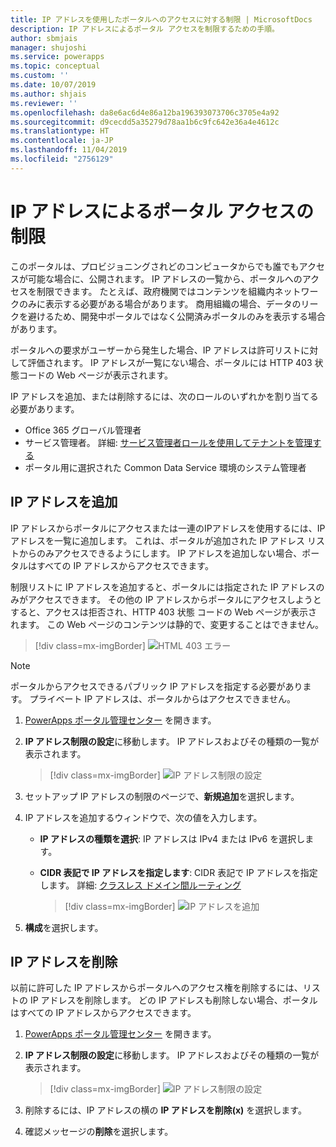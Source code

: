 ```yaml
---
title: IP アドレスを使用したポータルへのアクセスに対する制限 | MicrosoftDocs
description: IP アドレスによるポータル アクセスを制限するための手順。
author: sbmjais
manager: shujoshi
ms.service: powerapps
ms.topic: conceptual
ms.custom: ''
ms.date: 10/07/2019
ms.author: shjais
ms.reviewer: ''
ms.openlocfilehash: da8e6ac6d4e86a12ba196393073706c3705e4a92
ms.sourcegitcommit: d9cecdd5a35279d78aa1b6c9fc642e36a4e4612c
ms.translationtype: HT
ms.contentlocale: ja-JP
ms.lasthandoff: 11/04/2019
ms.locfileid: "2756129"
---
```

# <a name="restrict-portal-access-by-ip-address"></a>IP アドレスによるポータル アクセスの制限

このポータルは、プロビジョニングされどのコンピュータからでも誰でもアクセスが可能な場合に、公開されます。 IP アドレスの一覧から、ポータルへのアクセスを制限できます。 たとえば、政府機関ではコンテンツを組織内ネットワークのみに表示する必要がある場合があります。 商用組織の場合、データのリークを避けるため、開発中ポータルではなく公開済みポータルのみを表示する場合があります。

ポータルへの要求がユーザーから発生した場合、IP アドレスは許可リストに対して評価されます。 IP アドレスが一覧にない場合、ポータルには HTTP 403 状態コードの Web ページが表示されます。

IP アドレスを追加、または削除するには、次のロールのいずれかを割り当てる必要があります。
- Office 365 グローバル管理者 
-  サービス管理者。 詳細: [サービス管理者ロールを使用してテナントを管理する](https://technet.microsoft.com/library/mt793847.aspx)  
- ポータル用に選択された Common Data Service 環境のシステム管理者

## <a name="add-an-ip-address"></a>IP アドレスを追加

IP アドレスからポータルにアクセスまたは一連のIPアドレスを使用するには、IP アドレスを一覧に追加します。 これは、ポータルが追加された IP アドレス リストからのみアクセスできるようにします。 IP アドレスを追加しない場合、ポータルはすべての IP アドレスからアクセスできます。

制限リストに IP アドレスを追加すると、ポータルには指定された IP アドレスのみがアクセスできます。 その他の IP アドレスからポータルにアクセスしようとすると、アクセスは拒否され、HTTP 403 状態 コードの Web ページが表示されます。 この Web ページのコンテンツは静的で、変更することはできません。

> [!div class=mx-imgBorder]
> ![HTML 403 エラー](../media/ip-address-page-error.png "HTML 403 エラー")  

> [!NOTE]
> ポータルからアクセスできるパブリック IP アドレスを指定する必要があります。 プライベート IP アドレスは、ポータルからはアクセスできません。

1.  [PowerApps ポータル管理センター](admin-overview.md) を開きます。

2.  **IP アドレス制限の設定**に移動します。 IP アドレスおよびその種類の一覧が表示されます。

    > [!div class=mx-imgBorder]
    > ![IP アドレス制限の設定](../media/set-up-ip-address-restrict.png "IP アドレス制限の設定")

3.  セットアップ IP アドレスの制限のページで、**新規追加**を選択します。

4.  IP アドレスを追加するウィンドウで、次の値を入力します。

    - **IP アドレスの種類を選択**: IP アドレスは IPv4 または IPv6 を選択します。

    - **CIDR 表記で IP アドレスを指定します**: CIDR 表記で IP アドレスを指定します。 詳細: [クラスレス ドメイン間ルーティング](https://en.wikipedia.org/wiki/Classless_Inter-Domain_Routing)

      > [!div class=mx-imgBorder]
      > ![IP アドレスを追加](../media/add-ip-address.png "IP アドレスを追加")    

5.  **構成**を選択します。

## <a name="remove-an-ip-address"></a>IP アドレスを削除

以前に許可した IP アドレスからポータルへのアクセス権を削除するには、リストの IP アドレスを削除します。 どの IP アドレスも削除しない場合、ポータルはすべての IP アドレスからアクセスできます。

1.  [PowerApps ポータル管理センター](admin-overview.md) を開きます。

2.  **IP アドレス制限の設定**に移動します。 IP アドレスおよびその種類の一覧が表示されます。

    > [!div class=mx-imgBorder]
    > ![IP アドレス制限の設定](../media/set-up-ip-address-restrict.png "IP アドレス制限の設定")

3.  削除するには、IP アドレスの横の **IP アドレスを削除(x)** を選択します。

4.  確認メッセージの**削除**を選択します。

